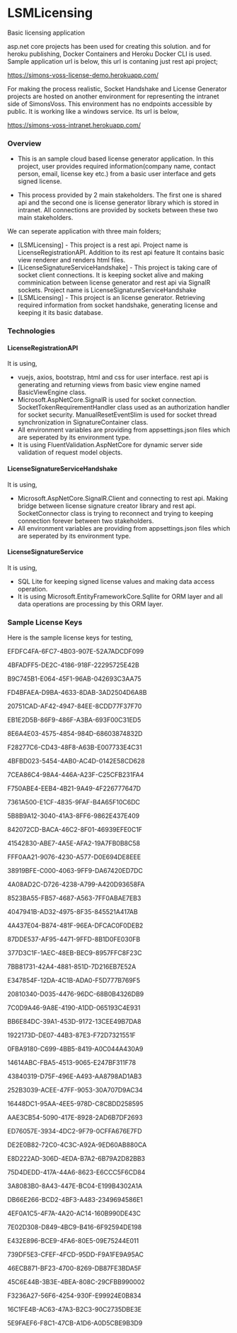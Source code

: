 # LSMLicensing
Basic licensing application

asp.net core projects has been used for creating this solution. and for heroku publishing, Docker Containers and Heroku Docker CLI is used. 
Sample application url is below, this url is contaning just rest api project;

https://simons-voss-license-demo.herokuapp.com/

For making the process realistic, Socket Handshake and License Generator projects are hosted on another environment for representing the intranet side of SimonsVoss. This environment has no endpoints accessible by public. It is working like a windows service. Its url is below,

https://simons-voss-intranet.herokuapp.com/

### Overview

- This is an sample cloud based license generator application. In this project, user provides required information(company name, contact person, email, license key etc.) from a basic user interface and gets signed license.

 - This process provided by 2 main stakeholders. The first one is shared api and the second one is license generator library which is stored in intranet. All connections are provided by sockets between these two main stakeholders.

We can seperate application with three main folders;
* [LSMLicensing] - This project is a rest api. Project name is LicenseRegistrationAPI. Addition to its rest api feature It contains basic view renderer and renders html files.
* [LicenseSignatureServiceHandshake] - This project is taking care of socket client connections. It is keeping socket alive and making comminication between license generator and rest api via SignalR sockets. Project name is LicenseSignatureServiceHandshake
* [LSMLicensing] - This project is an license generator. Retrieving required information from socket handshake, generating license and keeping it its basic database.

### Technologies
#### LicenseRegistrationAPI

It is using, 
 - vuejs, axios, bootstrap, html and css for user interface. rest api is generating and returning views from basic view engine named BasicViewEngine class.
 - Microsoft.AspNetCore.SignalR is used for socket connection. SocketTokenRequirementHandler class used as an authorization handler for socket security. ManualResetEventSlim is used for socket thread synchronization in SignatureContainer class.
 - All environment variables are providing from appsettings.json files which are seperated by its environment type.
 - It is using FluentValidation.AspNetCore for dynamic server side validation of request model objects.
#### LicenseSignatureServiceHandshake
 
 It is using,
  - Microsoft.AspNetCore.SignalR.Client and connecting to rest api. Making bridge between license signature creator library and rest api. SocketConnector class is trying to reconnect and trying to keeping connection forever between two stakeholders.
  - All environment variables are providing from appsettings.json files which are seperated by its environment type.
 
#### LicenseSignatureService
 
 It is using,
  - SQL Lite for keeping signed license values and making data access operation.
  - It is using Microsoft.EntityFrameworkCore.Sqllite for ORM layer and all data operations are processing by this ORM layer.
  
### Sample License Keys
  Here is the sample license keys for testing,
  
EFDFC4FA-6FC7-4B03-907E-52A7ADCDF099

4BFADFF5-DE2C-4186-918F-22295725E42B

B9C745B1-E064-45F1-96AB-042693C3AA75

FD4BFAEA-D9BA-4633-8DAB-3AD2504D6A8B

20751CAD-AF42-4947-84EE-8CDD77F37F70

EB1E2D5B-86F9-486F-A3BA-693F00C31ED5

8E6A4E03-4575-4854-984D-68603874832D

F28277C6-CD43-48F8-A63B-E007733E4C31

4BFBD023-5454-4AB0-AC4D-0142E58CD628

7CEA86C4-98A4-446A-A23F-C25CFB231FA4

F750ABE4-EEB4-4B21-9A49-4F226777647D

7361A500-E1CF-4835-9FAF-B4A65F10C6DC

5B8B9A12-3040-41A3-8FF6-9862E437E409

842072CD-BACA-46C2-8F01-46939EFE0C1F

41542830-ABE7-4A5E-AFA2-19A7FB0B8C58

FFF0AA21-9076-4230-A577-D0E694DE8EEE

38919BFE-C000-4063-9FF9-DA67420ED7DC

4A08AD2C-D726-4238-A799-A420D93658FA

8523BA55-FB57-4687-A563-7FF0ABAE7EB3

4047941B-AD32-4975-8F35-845521A417AB

4A437E04-B874-481F-96EA-DFCAC0F0DEB2

87DDE537-AF95-4471-9FFD-8B1D0FE030FB

377D3C1F-1AEC-48EB-BEC9-8957FFC8F23C

7BB81731-42A4-4881-851D-7D216EB7E52A

E347854F-12DA-4C1B-ADA0-F5D777B769F5

20810340-D035-4476-96DC-68B0B4326DB9

7C0D9A46-9A8E-4190-A1DD-065193C4E931

BB6E84DC-39A1-453D-9172-13CEE49B7DA8

1922173D-DE07-44B3-87E3-F72D7321551F

0FBA9180-C699-4BB5-8419-A0C044A430A9

14614ABC-FBA5-4513-9065-E247BF311F78

43840319-D75F-496E-A493-AA8798AD1AB3

252B3039-ACEE-47FF-9053-30A707D9AC34

16448DC1-95AA-4EE5-978D-C8CBDD258595

AAE3CB54-5090-417E-8928-2AD6B7DF2693

ED76057E-3934-4DC2-9F79-0CFFA676E7FD

DE2E0B82-72C0-4C3C-A92A-9ED60AB880CA

E8D222AD-306D-4EDA-B7A2-6B79A2D82BB3

75D4DEDD-417A-44A6-8623-E6CCC5F6CD84

3A8083B0-8A43-447E-BC04-E199B4302A1A

DB66E266-BCD2-4BF3-A483-2349694586E1

4EF0A1C5-4F7A-4A20-AC14-160B990DE43C

7E02D308-D849-4BC9-B416-6F92594DE198

E432E896-BCE9-4FA6-80E5-09E75244E011

739DF5E3-CFEF-4FCD-95DD-F9A1FE9A95AC

46ECB871-BF23-4700-8269-DB87FE3BDA5F

45C6E44B-3B3E-4BEA-808C-29CFBB990002

F3236A27-56F6-4254-930F-E99924E0B834

16C1FE4B-AC63-47A3-B2C3-90C2735DBE3E

5E9FAEF6-F8C1-47CB-A1D6-A0D5CBE9B3D9

  
  
